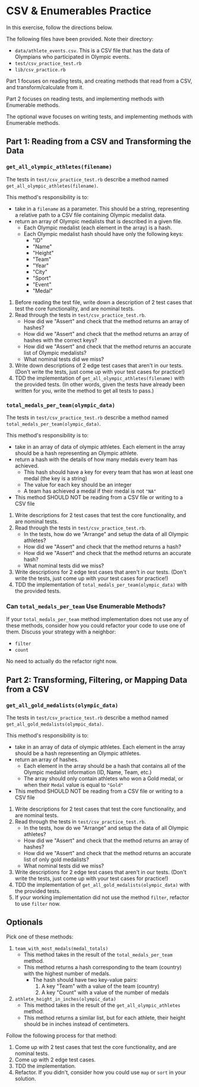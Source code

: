 # CSV & Enumerables Practice

In this exercise, follow the directions below.

The following files have been provided. Note their directory:

- `data/athlete_events.csv`. This is a CSV file that has the data of Olympians who participated in Olympic events.
- `test/csv_practice_test.rb`
- `lib/csv_practice.rb`

Part 1 focuses on reading tests, and creating methods that read from a CSV, and transform/calculate from it.

Part 2 focuses on reading tests, and implementing methods with Enumerable methods.

The optional wave focuses on writing tests, and implementing methods with Enumerable methods.

## Part 1: Reading from a CSV and Transforming the Data

### `get_all_olympic_athletes(filename)`

The tests in `test/csv_practice_test.rb` describe a method named `get_all_olympic_athletes(filename)`.

This method's responsibility is to:
  - take in a `filename` as a parameter. This should be a string, representing a relative path to a CSV file containing Olympic medalist data.
  - return an array of Olympic medalists that is described in a given file.
    - Each Olympic medalist (each element in the array) is a hash.
    - Each Olympic medalist hash should have only the following keys:
        - "ID"
        - "Name"
        - "Height"
        - "Team"
        - "Year"
        - "City"
        - "Sport"
        - "Event"
        - "Medal"

1. Before reading the test file, write down a description of 2 test cases that test the core functionality, and are nominal tests.
1. Read through the tests in `test/csv_practice_test.rb`.
    - How did we "Assert" and check that the method returns an array of hashes?
    - How did we "Assert" and check that the method returns an array of hashes with the correct keys?
    - How did we "Assert" and check that the method returns an accurate list of Olympic medalists?
    - What nominal tests did we miss?
1. Write down descriptions of 2 edge test cases that aren't in our tests. (Don't write the tests, just come up with your test cases for practice!)
1. TDD the implementation of `get_all_olympic_athletes(filename)` with the provided tests.
(In other words, given the tests have already been written for you, write the method to get all tests to pass.)

### `total_medals_per_team(olympic_data)`

The tests in `test/csv_practice_test.rb` describe a method named `total_medals_per_team(olympic_data)`.

This method's responsibility is to:
  - take in an array of data of olympic athletes. Each element in the array should be a hash representing an Olympic athlete.
  - return a hash with the details of how many medals every team has achieved.
    - This hash should have a key for every team that has won at least one medal (the key is a string)
    - The value for each key should be an integer
    - A team has achieved a medal if their medal is not `"NA"`
  - This method SHOULD NOT be reading from a CSV file or writing to a CSV file

1. Write descriptions for 2 test cases that test the core functionality, and are nominal tests.
1. Read through the tests in `test/csv_practice_test.rb`.
    - In the tests, how do we "Arrange" and setup the data of all Olympic athletes?
    - How did we "Assert" and check that the method returns a hash?
    - How did we "Assert" and check that the method returns an accurate hash?
    - What nominal tests did we miss?
1. Write descriptions for 2 edge test cases that aren't in our tests. (Don't write the tests, just come up with your test cases for practice!)
1. TDD the implementation of `total_medals_per_team(olympic_data)` with the provided tests.

### Can `total_medals_per_team` Use Enumerable Methods?

If your `total_medals_per_team` method implementation does not use any of these methods, consider how you could refactor your code to use one of them. Discuss your strategy with a neighbor:

- `filter`
- `count`

No need to actually do the refactor right now.

## Part 2: Transforming, Filtering, or Mapping Data from a CSV

### `get_all_gold_medalists(olympic_data)`

The tests in `test/csv_practice_test.rb` describe a method named `get_all_gold_medalists(olympic_data)`.

This method's responsibility is to:
  - take in an array of data of olympic athletes. Each element in the array should be a hash representing an Olympic athletes.
  - return an array of hashes.
    - Each element in the array should be a hash that contains all of the Olympic medalist information (ID, Name, Team, etc.)
    - The array should only contain athletes who won a Gold medal, or when their `Medal` value is equal to `"Gold"`
  - This method SHOULD NOT be reading from a CSV file or writing to a CSV file

1. Write descriptions for 2 test cases that test the core functionality, and are nominal tests.
1. Read through the tests in `test/csv_practice_test.rb`.
    - In the tests, how do we "Arrange" and setup the data of all Olympic athletes?
    - How did we "Assert" and check that the method returns an array of hashes?
    - How did we "Assert" and check that the method returns an accurate list of only gold medalists?
    - What nominal tests did we miss?
1. Write descriptions for 2 edge test cases that aren't in our tests. (Don't write the tests, just come up with your test cases for practice!)
1. TDD the implementation of `get_all_gold_medalists(olympic_data)` with the provided tests.
1. If your working implementation did not use the method `filter`, refactor to use `filter` now.

## Optionals

Pick one of these methods:

1. `team_with_most_medals(medal_totals)`
    - This method takes in the result of the `total_medals_per_team` method.
    - This method returns a hash corresponding to the team (country) with the highest number of medals.
        - The hash should have two key-value pairs:
            1. A key "Team" with a value of the team (country)
            2. A key "Count" with a value of the number of medals
2. `athlete_height_in_inches(olympic_data)`
    - This method takes in the result of the `get_all_olympic_athletes` method.
    - This method returns a similar list, but for each athlete, their height should be in inches instead of centimeters.

Follow the following process for that method:

1. Come up with 2 test cases that test the core functionality, and are nominal tests.
1. Come up with 2 edge test cases.
1. TDD the implementation.
1. Refactor. If you didn't, consider how you could use `map` or `sort` in your solution.
